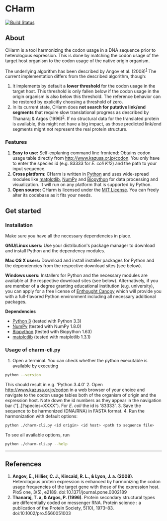 # CHarm
[![Build Status](https://travis-ci.org/Athemis/charm.png?branch=master)](https://travis-ci.org/Athemis/charm)

## About

CHarm is a tool harmonizing the codon usage in a DNA sequence prior to heterologous expression.
This is done by matching the codon usage of the target host organism to the codon usage of the
native origin organism.

The underlying algorithm has been described by Angov et al. (2008)<sup>[1](#angov2009)</sup>
The current implementation differs from the described algorithm, though:

 1. It implements by default a **lower threshold** for the codon usage in the target host. This threshold is only
 fallen below if the codon usage in the origin organism is also below this threshold. The reference behavior can be
 restored by explicitly choosing a threshold of zero.
 2. In its current state, CHarm does **not search for putative link/end segments** that require slow translational
 progress as described by Thanaraj & Argos (1996)<sup>[2](#thanaraj1996)</sup>. If no structural data for the
 translated protein is available, this might not have a big impact, as those predicted link/end segments might not
 represent the real protein structure.

### Features

 1. **Easy to use:** Self-explaning command line frontend: Obtains codon usage table directly from
 http://www.kazusa.or.jp/codon. You only have to enter the species id (e.g. 83333 for *E. coli K12*) and the path to
 your input sequence.
 2. **Cross platform:** CHarm is written in [Python][1] and uses wide-spread modules like [matplotlib][2], [NumPy][3]
 and [Biopython][4] for data processing and visualization. It will run on any platform that is supported by Python.
 3. **Open source:** CHarm is licensed under the [MIT License][5]. You can freely alter its codebase as it fits
 your needs.

## Get started
### Installation

Make sure you have all the necessary dependencies in place.

**GNU/Linux users:** Use your distribution's package manager to download and install Python and the dependency modules.

**Mac OS X users:** Download and install installer packages for Python and the dependencies from the respective
download sites (see below).

**Windows users:** Installers for Python and the necessary modules are available at the respective download sites
(see below). Alternatively, if you are member of a degree granting educational institution (e.g. university), you can
apply for a free license of [Enthought Canopy][6] which will provide you with a full-flavored Python environment
including all necessary additional packages.

**Dependencies**

 - [Python 3][7]      (tested with Python 3.3)
 - [NumPy][8]         (tested with NumPy 1.8.0)
 - [Biopython][9]     (tested with Biopython 1.63)
 - [matplotlib][10]   (tested with matplotlib 1.3.1)

### Usage of charm-cli.py

 1. Open a terminal. You can check whether the python executable is available by executing
 ```bash
 python --version
 ```
 This should result in e.g. 'Python 3.4.0'
 2. Open http://www.kazusa.or.jp/codon in a web browser of your choice and navigate to the codon usage tables both of
 the organism of origin and the expression host. Note down the id numbers as they appear in the navigation bar
 ("[..]?species=XXXX"). For *E. coli* the id is '83333'.
 3. Save the sequence to be harmonized (DNA/RNA) in FASTA format.
 4. Run the harmonization with default options:

 ```bash
 python ./charm-cli.py <id origin> <id host> <path to sequence file>
 ```

 To see all available options, run

 ```bash
 python ./charm-cli.py --help
 ```
  

----------
## References
1. <a name="angov2009">**Angov, E., Hillier, C. J., Kincaid, R. L., & Lyon, J. a. (2008)**</a>. Heterologous
protein expression is enhanced by harmonizing the codon usage frequencies of the target gene with those of the
expression host. PloS one, 3(5), e2189. doi:10.1371/journal.pone.0002189
2. <a name="thanaraj1996">**Thanaraj, T. a, & Argos, P. (1996)**</a>. Protein secondary structural types are
differentially coded on messenger RNA. Protein science : a publication of the Protein Society, 5(10), 1973–83.
doi:10.1002/pro.5560051003


  [1]: http://www.python.org "Python"
  [2]: http://www.matplotlib.org "Matplotlib"
  [3]: http://www.numpy.org "NumPy"
  [4]: http://www.biopython.org "Biopython"
  [5]: http://opensource.org/licenses/MIT "MIT License"
  [6]: https://www.enthought.com/products/canopy/academic/ "Enthought Canopy"
  [7]: http://www.python.org "Python"
  [8]: http://www.numpy.org "NumPy"
  [9]: http://www.biopython.org "Biopython"
  [10]: http://www.matplotlib.org "Matplotlib"

